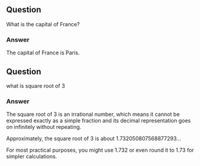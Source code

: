 ## Question
 What is the capital of France?

### Answer
 The capital of France is Paris.

## Question
 what is square root of 3

### Answer
 The square root of 3 is an irrational number, which means it cannot be expressed exactly as a simple fraction and its decimal representation goes on infinitely without repeating. 

Approximately, the square root of 3 is about 1.732050807568877293... 

For most practical purposes, you might use 1.732 or even round it to 1.73 for simpler calculations.
